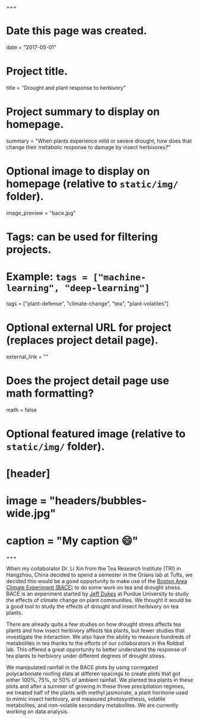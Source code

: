 +++
# Date this page was created.
date = "2017-05-01"

# Project title.
title = "Drought and plant response to herbivory"

# Project summary to display on homepage.
summary = "When plants experience mild or severe drought, how does that change their metabolic response to damage by insect herbivores?"

# Optional image to display on homepage (relative to `static/img/` folder).
image_preview = "bace.jpg"

# Tags: can be used for filtering projects.
# Example: `tags = ["machine-learning", "deep-learning"]`
tags = ["plant-defense", "climate-change", "tea", "plant-volatiles"]

# Optional external URL for project (replaces project detail page).
external_link = ""

# Does the project detail page use math formatting?
math = false

# Optional featured image (relative to `static/img/` folder).
# [header]
# image = "headers/bubbles-wide.jpg"
# caption = "My caption :smile:"

+++

When my collaborator Dr. Li Xin from the Tea Research Institute (TRI) in Hangzhou, China decided to spend a semester in the Orians lab at Tufts, we decided this would be a good opportunity to make use of the [Boston Area Climate Experiment (BACE)](http://web.ics.purdue.edu/~jsdukes/bace.html) to do some work on tea and drought stress.  BACE is an experiment started by [Jeff Dukes](http://web.ics.purdue.edu/~jsdukes/Dukes.html) at Purdue University to study the effects of climate change on plant communities. We thought it would be a good tool to study the effects of drought and insect herbivory on tea plants.

There are already quite a few studies on how drought stress affects tea plants and how insect herbivory affects tea plants, but fewer studies that investigate the interaction.  We also have the ability to measure hundreds of metabolites in tea thanks to the efforts of our collaborators in the Robbat lab.  This offered a great opportunity to better understand the response of tea plants to herbivory under different degrees of drought stress.

We manipulated rainfall in the BACE plots by using corregated polycarbonate roofing slats at differen spacings to create plots that got either 100%, 75%, or 50% of ambient rainfall.  We planted tea plants in these plots and after a summer of growing in these three precipitation regimes, we treated half of the plants with methyl jasmonate, a plant hormone used to mimic insect herbivory, and measured photosynthesis, volatile metabolites, and non-volatile secondary metabolites.  We are currently working on data analysis.